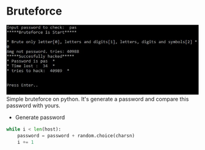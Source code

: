 # Bruteforce
![Banner](https://github.com/Ninnjah/bruteforce/blob/master/banner.JPG)
Simple bruteforce on python.
It's generate a password and compare this password with yours.

- Generate password
```python
while i < len(host):
    password = password + random.choice(charsn)
    i += 1
```
